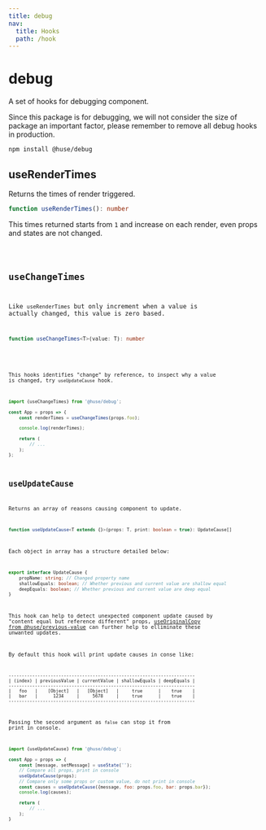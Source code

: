 ```yaml
---
title: debug
nav:
  title: Hooks
  path: /hook
---
```


# debug

A set of hooks for debugging component.

Since this package is for debugging, we will not consider the size of package an important factor, please remember to remove all debug hooks in production.

```shell
npm install @huse/debug
```

## useRenderTimes

Returns the times of render triggered.

```typescript
function useRenderTimes(): number
```

This times returned starts from `1` and increase on each render, even props and states are not changed.

<code src="./demo/useRenderTimes.tsx">

## useChangeTimes

Like `useRenderTimes` but only increment when a value is actually changed, this value is zero based.

```typescript
function useChangeTimes<T>(value: T): number
```

<code src="./demo/useChangeTimes.tsx">


This hooks identifies "change" by reference, to inspect why a value is changed, try `useUpdateCause` hook.

```javascript
import {useChangeTimes} from '@huse/debug';

const App = props => {
    const renderTimes = useChangeTimes(props.foo);

    console.log(renderTimes);

    return (
        // ...
    );
};
```

## useUpdateCause

Returns an array of reasons causing component to update.

```typescript
function useUpdateCause<T extends {}>(props: T, print: boolean = true): UpdateCause[]
```

Each object in array has a structure detailed below:

```typescript
export interface UpdateCause {
    propName: string; // Changed property name
    shallowEquals: boolean; // Whether previous and current value are shallow equal
    deepEquals: boolean; // Whether previous and current value are deep equal
}
```

This hook can help to detect unexpected component update caused by "content equal but reference different" props, [useOriginalCopy from @huse/previous-value](https://github.com/ecomfe/react-hooks/tree/master/packages/previous-value#useoriginalcopy) can further help to elliminate these unwanted updates.

By default this hook will print update causes in conse like:

```text
-----------------------------------------------------------------------
| (index) | previousValue | currentValue | shallowEquals | deepEquals |
-----------------------------------------------------------------------
|   foo   |    [Object]   |   [Object]   |     true      |    true    |
|   bar   |      1234     |     5678     |     true      |    true    |
-----------------------------------------------------------------------
```

Passing the second argument as `false` can stop it from print in console.

```javascript
import {useUpdateCause} from '@huse/debug';

const App = props => {
    const [message, setMessage] = useState('');
    // Compare all props, print in console
    useUpdateCause(props);
    // Compare only some props or custom value, do not print in console
    const causes = useUpdateCause({message, foo: props.foo, bar: props.bar});
    console.log(causes);

    return (
        // ...
    );
}
```
